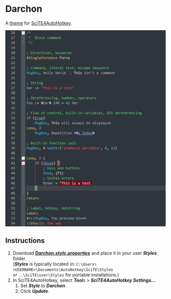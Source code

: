# Darchon
A [theme](https://autohotkey.com/boards/viewtopic.php?f=61&t=69) for [SciTE4AutoHotkey](http://fincs.ahk4.net/scite4ahk).

![Preview](editor.preview.png "Preview")

## Instructions
1. Download _**[Darchon.style.properties](https://raw.githubusercontent.com/ahkon/Darchon/master/Darchon.style.properties)**_ and place it in your user _**Styles**_ folder.<br>(_**Styles**_ is typically located in: `C:\Users\<USERNAME>\Documents\AutoHotkey\SciTE\Styles`<br>or `..\SciTE\user\Styles` for portable installations.)
1. In SciTE4AutoHotkey, select _**Tool**s_ > _**SciTE4AutoHotkey Settings...**_
    1. Set _**Style**_ to _**Darchon**_.
    1. Click _**Update**_.
